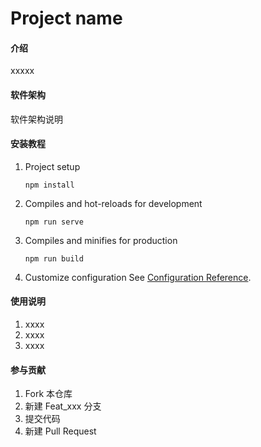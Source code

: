 # Project name

#### 介绍
xxxxx

#### 软件架构
软件架构说明


#### 安装教程

1.  Project setup
    ```
    npm install
    ```
2.  Compiles and hot-reloads for development
    ```
    npm run serve
    ```
3.  Compiles and minifies for production
    ```
    npm run build
    ```
4.  Customize configuration
    See [Configuration Reference](https://cli.vuejs.org/config/).

#### 使用说明

1.  xxxx
2.  xxxx
3.  xxxx

#### 参与贡献

1.  Fork 本仓库
2.  新建 Feat_xxx 分支
3.  提交代码
4.  新建 Pull Request
